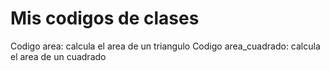 # Mis codigos de clases

Codigo area: calcula el area de un triangulo
Codigo area_cuadrado: calcula el area de un cuadrado